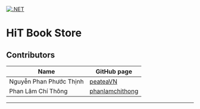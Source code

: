 [![.NET](https://github.com/peateaVN/HiT-Book-Store/actions/workflows/dotnet.yml/badge.svg)](https://github.com/peateaVN/HiT-Book-Store/actions/workflows/dotnet.yml)

# HiT Book Store
## Contributors
| Name  | GitHub page   |
|---|---|
| Nguyễn Phan Phước Thịnh | [peateaVN](https://github.com/peateaVN) |
| Phan Lâm Chí Thông | [phanlamchithong](https://github.com/timmy2k) |

---
